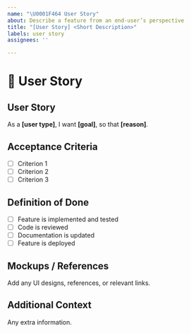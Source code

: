 ```yaml
---
name: "\U0001F464 User Story"
about: Describe a feature from an end-user’s perspective
title: "[User Story] <Short Description>"
labels: user story
assignees: ''

---
```


# 👤 User Story

## **User Story**
As a **[user type]**, I want **[goal]**, so that **[reason]**.

## **Acceptance Criteria**
- [ ] Criterion 1
- [ ] Criterion 2
- [ ] Criterion 3

## **Definition of Done**
- [ ] Feature is implemented and tested
- [ ] Code is reviewed
- [ ] Documentation is updated
- [ ] Feature is deployed

## **Mockups / References**
Add any UI designs, references, or relevant links.

## **Additional Context**
Any extra information.
